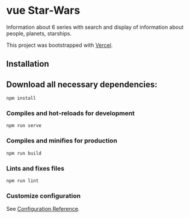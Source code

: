 # vue Star-Wars

Information about 6 series with search and display of information about people, planets, starships.

This project was bootstrapped with [Vercel](https://vercel.com).

## Installation

## Download all necessary dependencies:

```
npm install
```

### Compiles and hot-reloads for development

```
npm run serve
```

### Compiles and minifies for production

```
npm run build
```

### Lints and fixes files

```
npm run lint
```

### Customize configuration

See [Configuration Reference](https://cli.vuejs.org/config/).
